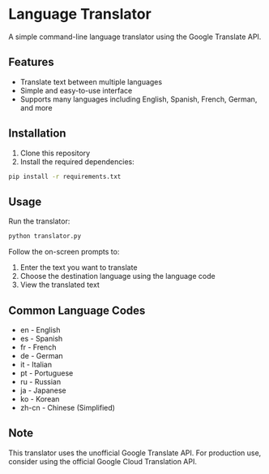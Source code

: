 # Language Translator

A simple command-line language translator using the Google Translate API.

## Features
- Translate text between multiple languages
- Simple and easy-to-use interface
- Supports many languages including English, Spanish, French, German, and more

## Installation

1. Clone this repository
2. Install the required dependencies:
```bash
pip install -r requirements.txt
```

## Usage

Run the translator:
```bash
python translator.py
```

Follow the on-screen prompts to:
1. Enter the text you want to translate
2. Choose the destination language using the language code
3. View the translated text

## Common Language Codes
- en - English
- es - Spanish
- fr - French
- de - German
- it - Italian
- pt - Portuguese
- ru - Russian
- ja - Japanese
- ko - Korean
- zh-cn - Chinese (Simplified)

## Note
This translator uses the unofficial Google Translate API. For production use, consider using the official Google Cloud Translation API.